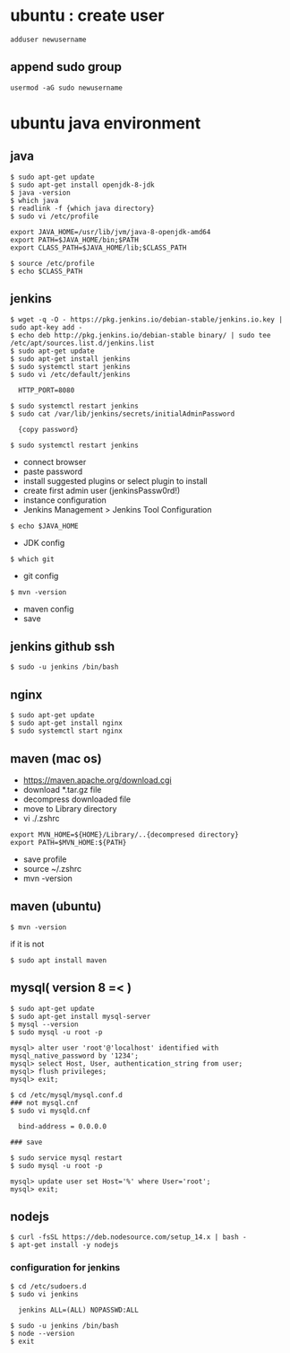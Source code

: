 # ubuntu : create user

~~~
adduser newusername
~~~

## append sudo group
~~~
usermod -aG sudo newusername
~~~

# ubuntu java environment

## java
~~~
$ sudo apt-get update
$ sudo apt-get install openjdk-8-jdk
$ java -version
$ which java
$ readlink -f {which java directory}
$ sudo vi /etc/profile

export JAVA_HOME=/usr/lib/jvm/java-8-openjdk-amd64
export PATH=$JAVA_HOME/bin;$PATH
export CLASS_PATH=$JAVA_HOME/lib;$CLASS_PATH

$ source /etc/profile
$ echo $CLASS_PATH
~~~

## jenkins
~~~
$ wget -q -O - https://pkg.jenkins.io/debian-stable/jenkins.io.key | sudo apt-key add -
$ echo deb http://pkg.jenkins.io/debian-stable binary/ | sudo tee /etc/apt/sources.list.d/jenkins.list
$ sudo apt-get update
$ sudo apt-get install jenkins
$ sudo systemctl start jenkins
$ sudo vi /etc/default/jenkins

  HTTP_PORT=8080

$ sudo systemctl restart jenkins
$ sudo cat /var/lib/jenkins/secrets/initialAdminPassword

  {copy password}

$ sudo systemctl restart jenkins
~~~

- connect browser
- paste password
- install suggested plugins or select plugin to install
- create first admin user (jenkinsPassw0rd!)
- instance configuration
- Jenkins Management > Jenkins Tool Configuration
~~~
$ echo $JAVA_HOME
~~~
- JDK config

~~~
$ which git
~~~
- git config

~~~
$ mvn -version
~~~
- maven config
- save


## jenkins github ssh
~~~
$ sudo -u jenkins /bin/bash
~~~

## nginx
~~~
$ sudo apt-get update
$ sudo apt-get install nginx
$ sudo systemctl start nginx
~~~


## maven (mac os)
- https://maven.apache.org/download.cgi
- download *.tar.gz file
- decompress downloaded file
- move to Library directory
- vi ./.zshrc
~~~
export MVN_HOME=${HOME}/Library/..{decompresed directory}
export PATH=$MVN_HOME:${PATH}
~~~
- save profile
- source ~/.zshrc
- mvn -version

## maven (ubuntu)
~~~
$ mvn -version
~~~

if it is not
~~~
$ sudo apt install maven
~~~

## mysql( version 8 =< )
~~~
$ sudo apt-get update
$ sudo apt-get install mysql-server
$ mysql --version
$ sudo mysql -u root -p

mysql> alter user 'root'@'localhost' identified with mysql_native_password by '1234';
mysql> select Host, User, authentication_string from user;
mysql> flush privileges;
mysql> exit;

$ cd /etc/mysql/mysql.conf.d
### not mysql.cnf
$ sudo vi mysqld.cnf

  bind-address = 0.0.0.0

### save

$ sudo service mysql restart
$ sudo mysql -u root -p

mysql> update user set Host='%' where User='root';
mysql> exit;
~~~


## nodejs
~~~
$ curl -fsSL https://deb.nodesource.com/setup_14.x | bash -
$ apt-get install -y nodejs
~~~

### configuration for jenkins
```
$ cd /etc/sudoers.d
$ sudo vi jenkins

  jenkins ALL=(ALL) NOPASSWD:ALL

$ sudo -u jenkins /bin/bash
$ node --version
$ exit

```